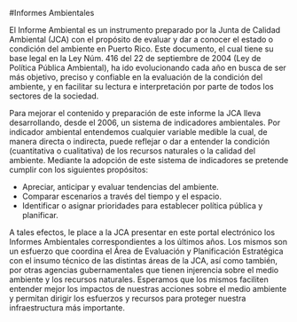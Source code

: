#Informes Ambientales
 
El Informe Ambiental es un instrumento preparado por la Junta de Calidad Ambiental (JCA) con el propósito de evaluar y dar a conocer el estado o condición del ambiente en Puerto Rico.  Este documento, el cual tiene su base legal en la Ley Núm. 416 del 22 de septiembre de 2004 (Ley de Política Pública Ambiental), ha ido evolucionando cada año en busca de ser más objetivo, preciso y confiable en la evaluación de la condición del ambiente, y en facilitar su lectura e interpretación por parte de todos los sectores de la sociedad.

Para mejorar el contenido y preparación de este informe la JCA lleva desarrollando, desde el 2006, un sistema de indicadores ambientales.  Por indicador ambiental entendemos cualquier variable medible la cual, de manera directa o indirecta, puede reflejar o dar a entender la condición (cuantitativa o cualitativa) de los recursos naturales o la calidad del ambiente.  Mediante la adopción de este sistema de indicadores se pretende cumplir con los siguientes propósitos:

- Apreciar, anticipar y evaluar tendencias del ambiente.
- Comparar escenarios a través del tiempo y el espacio.
- Identificar o asignar prioridades para establecer política pública y planificar.

A tales efectos, le place a la JCA presentar en este portal electrónico los Informes Ambientales correspondientes a los últimos años.  Los mismos son un esfuerzo que coordina el Área de Evaluación y Planificación Estratégica con el insumo técnico de las distintas áreas de la JCA, así como también, por otras agencias gubernamentales que tienen injerencia sobre el medio ambiente y los recursos naturales.  Esperamos que los mismos faciliten entender mejor los impactos de nuestras acciones sobre el medio ambiente y permitan dirigir los esfuerzos y recursos para proteger nuestra infraestructura más importante.